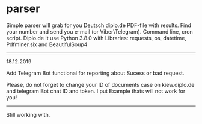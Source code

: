 # parser
Simple parser will grab for you Deutsch diplo.de PDF-file with results. Find your number and send you e-mail (or Viber\Telegram).
Command line, cron script. Diplo.de
It use Python 3.8.0 with Libraries:
requests, os, datetime, Pdfminer.six and BeautifulSoup4
_____________________________________________________________________
18.12.2019

Add Telegram Bot functional for reporting about Sucess or bad request.

Please, do not forget to change your ID of documents case on kiew.diplo.de
and telegram Bot chat ID and token. I put Example thats will not work for you!
_____________________________________________________________________
Still working with.
